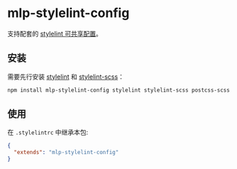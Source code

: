 # mlp-stylelint-config

支持配套的 [stylelint 可共享配置](https://stylelint.io/user-guide/configure)。

## 安装

需要先行安装 [stylelint](https://www.npmjs.com/package/stylelint) 和 [stylelint-scss](https://www.npmjs.com/package/stylelint-scss)：

```bash
npm install mlp-stylelint-config stylelint stylelint-scss postcss-scss --save-dev
```

## 使用

在 `.stylelintrc` 中继承本包:

```json
{
  "extends": "mlp-stylelint-config"
}
```
